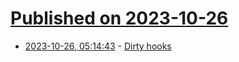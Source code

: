 # [Published on 2023-10-26](index.md)

* [2023-10-26, 05:14:43](https://lobste.rs/s/rrr4fh/dirty_hooks) - [Dirty hooks](http://blog.syncpup.com/posts/dirty-hooks.html)
